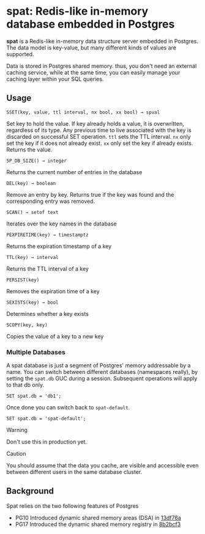 # spat: Redis-like in-memory database embedded in Postgres

**spat** is a Redis-like in-memory data structure server embedded in Postgres. 
The data model is key-value, but many different kinds of values are supported.

Data is stored in Postgres shared memory.
thus, you don't need an external caching service,
while at the same time, you can easily manage 
your caching layer within your SQL queries.

## Usage 

`SSET(key, value, ttl interval, nx bool, xx bool) → spval`

Set key to hold the value. If key already holds a value, it is overwritten, regardless of its type.
Any previous time to live associated with the key is discarded on successful SET operation.
`ttl` sets the TTL interval. 
`nx` only set the key if it does not already exist.
`xx` only set the key if already exists.
Returns the value.

`SP_DB_SIZE() → integer`

Returns the current number of entries in the database

`DEL(key) → boolean`

Remove an entry by key.  Returns true if the key was found and the corresponding entry was removed.

`SCAN() → setof text`

Iterates over the key names in the database

`PEXPIRETIME(key) → timestamptz`

Returns the expiration timestamp of a key 

`TTL(key) → interval`

Returns the TTL interval of a key

`PERSIST(key)`

Removes the expiration time of a key

`SEXISTS(key) → bool`

Determines whether a key exists

`SCOPY(key, key)`

Copies the value of a key to a new key

### Multiple Databases 

A spat database is just a segment of Postgres' memory addressable by a name.
You can switch between different databases (namespaces really),
by setting the `spat.db` GUC during a session.
Subsequent operations will apply to that db only.

```tsql
SET spat.db = 'db1';
```

Once done you can switch back to `spat-default`.

```tsql
SET spat.db = 'spat-default';
```

> [!WARNING]
> Don't use this in production yet.

> [!CAUTION]
> You should assume that the data you cache, are visible
> and accessible even between different users in the same database cluster.

## Background

Spat relies on the two following features of Postgres

- PG10 Introduced dynamic shared memory areas (DSA) in [13df76a](https://github.com/postgres/postgres/commit/13df76a)
- PG17 Introduced the dynamic shared memory registry in [8b2bcf3](https://github.com/postgres/postgres/commit/8b2bcf3)
